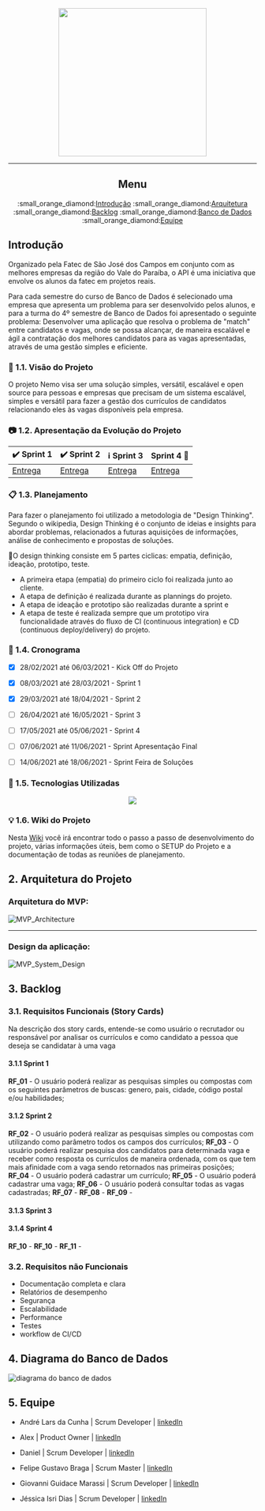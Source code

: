 <div align="center">
      <img src="/uploads/d3295be8d95140beb572615b52a02a87/Nemo_API__1_.png" width="300" height="300">
</div>
<hr>
<div align="center">
      <h2>Menu</h2>
      <p>
            :small_orange_diamond:<a href="#">Introdução</a>
            :small_orange_diamond:<a href="#">Arquitetura</a>
            :small_orange_diamond:<a href="#">Backlog</a>
            :small_orange_diamond:<a href="#">Banco de Dados</a>
            :small_orange_diamond:<a href="#">Equipe</a>
      </p>
</div>


## Introdução

Organizado pela Fatec de São José dos Campos em conjunto com as melhores empresas da região do Vale do Paraíba, o API é uma iniciativa que envolve os alunos da fatec em projetos reais. 

Para cada semestre do curso de Banco de Dados é selecionado uma empresa que apresenta um problema para ser desenvolvido pelos alunos, e para a turma do 4º semestre de Banco de Dados foi apresentado o seguinte problema: Desenvolver uma aplicação que resolva o problema de "match" entre candidatos e vagas, onde se possa alcançar, de maneira escalável e ágil a contratação dos melhores candidatos para as vagas apresentadas, através de uma gestão simples e eficiente.

### :dart: 1.1. Visão do Projeto

O projeto Nemo visa ser uma solução simples, versátil, escalável e open source para pessoas e empresas que precisam de um sistema escalável, simples e versátil para fazer a gestão dos currículos de candidatos relacionando eles às vagas disponíveis pela empresa.

### :camera: 1.2. Apresentação da Evolução do Projeto
:heavy_check_mark: Sprint 1  | :heavy_check_mark: Sprint 2 | :information_source: Sprint 3 | Sprint 4 :checkered_flag:  
--------- |--------- |--------- |--------- |
[Entrega](https://gitlab.com/felipemessibraga/pi-1sem-2021/-/wikis/4-Entrega-Sprint-1) |[Entrega]() |[Entrega]() |[Entrega]() |


### :clipboard: 1.3. Planejamento

Para fazer o planejamento foi utilizado a metodologia de "Design Thinking". Segundo o wikipedia, Design Thinking é o conjunto de ideias e insights para abordar problemas, relacionados a futuras aquisições de informações, análise de conhecimento e propostas de soluções.

:arrows_counterclockwise:O design thinking consiste em 5 partes ciclicas: empatia, definição, ideação, prototipo, teste.

- A primeira etapa (empatia) do primeiro ciclo foi realizada junto ao cliente.
- A etapa de definição é realizada durante as plannings do projeto.
- A etapa de ideação e prototipo são realizadas durante a sprint e 
- A etapa de teste é realizada sempre que um prototipo vira funcionalidade através do fluxo de CI (continuous integration) e CD (continuous deploy/delivery) do projeto.


### :calendar: 1.4. Cronograma

- [x] 28/02/2021 até 06/03/2021 - Kick Off do Projeto
- [x] 08/03/2021 até 28/03/2021 - Sprint 1
- [x] 29/03/2021 até 18/04/2021 - Sprint 2
- [ ] 26/04/2021 até 16/05/2021 - Sprint 3
- [ ] 17/05/2021 até 05/06/2021 - Sprint 4
- [ ] 07/06/2021 até 11/06/2021 - Sprint Apresentação Final
- [ ] 14/06/2021 até 18/06/2021 - Sprint Feira de Soluções


### :hammer: 1.5. Tecnologias Utilizadas

<div align="center">
      <img src="/uploads/130e4d8da8a8daa4d9876b41e2568552/Design_sem_nome.png">
</div>

### :bulb: 1.6. Wiki do Projeto
Nesta [Wiki](https://gitlab.com/felipemessibraga/pi-1sem-2021/-/wikis/home) você irá encontrar todo o passo a passo de desenvolvimento do projeto, várias informações úteis, bem como o SETUP do Projeto e a documentação de todas as reuniões de planejamento.

## 2. Arquitetura do Projeto

### Arquitetura do MVP:

![MVP_Architecture](/uploads/da23ece3ab6a514cc11ec02a9a0adea7/MVP_Architecture.png)

----------------------------------------------------------------------------------------------

### Design da aplicação:

![MVP_System_Design](/uploads/6cbd2856fb40b82e08d19ecca5133ab5/MVP_System_Design.png)

## 3. Backlog

### 3.1. Requisitos Funcionais (Story Cards)

Na descrição dos story cards, entende-se como usuário o recrutador ou responsável por analisar os currículos e como candidato a pessoa que deseja se candidatar à uma vaga

#### 3.1.1 Sprint 1
<strong>RF_01</strong> - O usuário poderá realizar as pesquisas simples ou compostas com os seguintes parâmetros de buscas: genero, pais, cidade, código postal e/ou habilidades;<br>

#### 3.1.2 Sprint 2
<strong>RF_02</strong> - O usuário poderá realizar as pesquisas simples ou compostas com utilizando como parâmetro todos os campos dos currículos;
<strong>RF_03</strong> - O usuário poderá realizar pesquisa dos candidatos para determinada vaga e receber como resposta os currículos de maneira ordenada, com os que tem mais afinidade com a vaga sendo retornados nas primeiras posições;<br>
<strong>RF_04</strong> - O usuário poderá cadastrar um currículo;
<strong>RF_05</strong> - O usuário poderá cadastrar uma vaga;
<strong>RF_06</strong> - O usuário poderá consultar todas as vagas cadastradas;
<strong>RF_07</strong> - 
<strong>RF_08</strong> - 
<strong>RF_09</strong> - 

#### 3.1.3 Sprint 3

#### 3.1.4 Sprint 4
<strong>RF_10</strong> - 
<strong>RF_10</strong> - 
<strong>RF_11</strong> - 

### 3.2. Requisitos não Funcionais

- Documentação completa e clara
- Relatórios de desempenho
- Segurança
- Escalabilidade
- Performance
- Testes
- workflow de CI/CD

## 4. Diagrama do Banco de Dados

<img src="/uploads/d1b09e30413720f9fc24b0f58ca82fd5/Modelagem_v1.jpg" alt="diagrama do banco de dados"/>

## 5. Equipe

* André Lars da Cunha | Scrum Developer | [linkedIn](https://www.linkedin.com/in/andre-lars-da-cunha/)

* Alex | Product Owner | [linkedIn](www.linkedin.com/in/alex-costa-ba3439187)

* Daniel | Scrum Developer | [linkedIn](https://www.linkedin.com/in/daniel-delgado-274096194/)

* Felipe Gustavo Braga | Scrum Master | [linkedIn](https://www.linkedin.com/in/felipegbraga/)

* Giovanni Guidace Marassi | Scrum Developer  | [linkedIn](https://www.linkedin.com/in/giovanni-guidace-61982812a/)

* Jéssica Isri Dias | Scrum Developer | [linkedIn](https://www.linkedin.com/in/jessica-dias1/)


